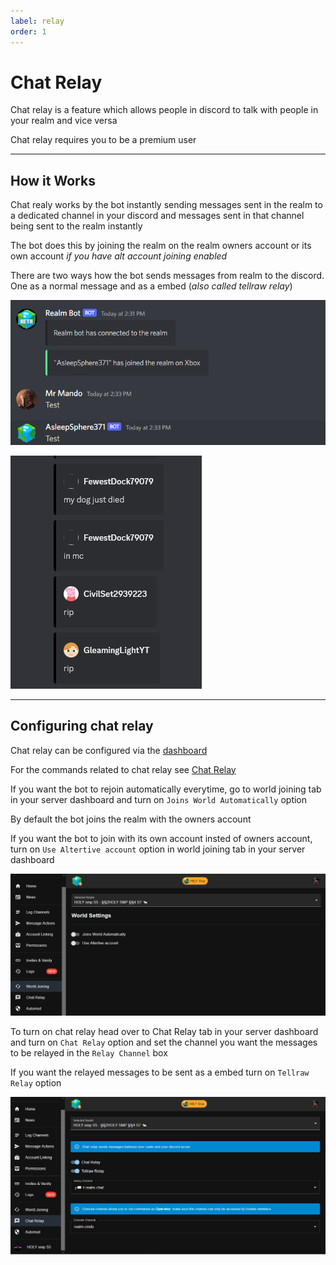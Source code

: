 ```yaml
---
label: relay
order: 1
---
```


# Chat Relay
Chat relay is a feature which allows people in discord to talk with people in your realm and vice versa 

Chat relay requires you to be a premium user 

---

## How it Works 
  Chat realy works by the bot instantly sending messages sent in the realm to a dedicated channel in your discord and messages sent in that channel being sent to the realm instantly 
  
  The bot does this by joining the realm on the realm owners account or its own account *if you have alt account joining enabled* 
  
  There are two ways how the bot sends messages from realm to the discord. One as a normal message and as a embed (*also called tellraw relay*)

  ![Example of normal relay message](/images/relay.png)  
  
  ![Example of tellraw relay](images/tr_relay.png)
  
---

## Configuring chat relay 
  Chat relay can be configured via the [dashboard](https://realmbot.dev/)
  
  For the commands related to chat relay see [Chat Relay](world.md) 
  
  If you want the bot to rejoin automatically everytime, go to world joining tab in your server dashboard and turn on `Joins World Automatically` option 
  
  By default the bot joins the realm with the owners account

  If you want the bot to join with its own account insted of owners account, turn on `Use Altertive account` option in world joining tab in your server    dashboard 
  
  ![world joining tab](/images/wrld_join.png)
  
  To turn on chat relay  head over to Chat Relay tab in your server dashboard and turn on `Chat Relay` option and set the channel you want the messages to be relayed in the `Relay Channel` box
  
  If you want the relayed messages to be sent as a embed turn on `Tellraw Relay` option 
  
  ![Chat Relay tab](/images/chat_relay_tab.png) 
